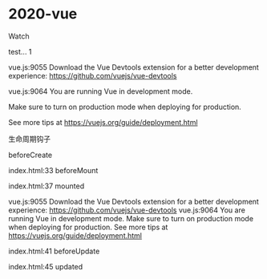# 2020-vue
Watch

test... 1

vue.js:9055 Download the Vue Devtools extension for a better development experience:
https://github.com/vuejs/vue-devtools

vue.js:9064 You are running Vue in development mode.

Make sure to turn on production mode when deploying for production.

See more tips at https://vuejs.org/guide/deployment.html

生命周期钩子

beforeCreate

index.html:33 beforeMount

index.html:37 mounted

vue.js:9055 Download the Vue Devtools extension for a better development experience:
https://github.com/vuejs/vue-devtools
vue.js:9064 You are running Vue in development mode.
Make sure to turn on production mode when deploying for production.
See more tips at https://vuejs.org/guide/deployment.html

index.html:41 beforeUpdate

index.html:45 updated

